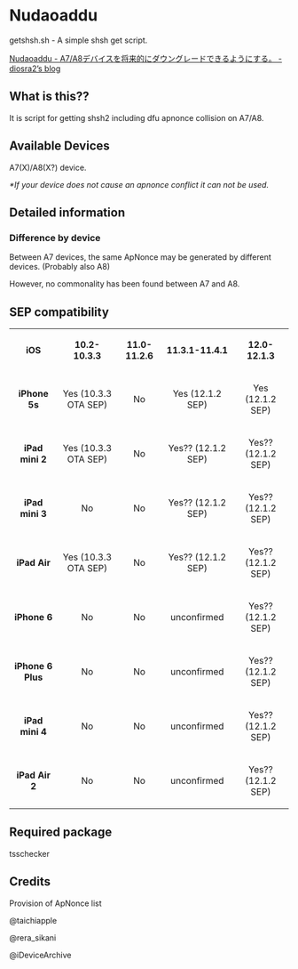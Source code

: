 <h1>Nudaoaddu</h1>
<p>getshsh.sh - A simple shsh get script.</p>
<a href="https://diosra2.hatenadiary.jp/entry/20190127/1548522834">Nudaoaddu - A7/A8デバイスを将来的にダウングレードできるようにする。 - diosra2’s blog</a>
<h2>What is this??</h2>
<p>It is script for getting shsh2 including dfu apnonce collision on A7/A8.</p>
<h2>Available Devices</h2>
<p>A7(X)/A8(X?) device.</p>
<p><em>*If your device does not cause an apnonce conflict it can not be used.</em></p>
<h2>Detailed information</h2>
<h3>Difference by device</h3>
<p>Between A7 devices, the same ApNonce may be generated by different devices. (Probably also A8)</p>
<p>However, no commonality has been found between A7 and A8.</p>
<h2>SEP compatibility</h2>
<table>
<tbody>
<tr>
<td>
<p align="center"><strong>iOS</strong></p>
</td>
<td>
<p align="center"><strong>10.2-10.3.3</strong></span></p>
</td>
<td>
<p align="center"><strong>11.0-11.2.6</strong></span></p>
</td>
<td>
<p align="center"><strong>11.3.1-11.4.1</strong></span></p>
</td>
<td>
<p align="center"><strong>12.0-12.1.3</strong></span></p>
</td>
</tr>
<tr>
<td>
<p align="center"><strong>iPhone 5s</strong></span></p>
</td>
<td>
<p align="center">Yes (10.3.3 OTA SEP)</span></p>
</td>
<td>
<p align="center">No</span></p>
</td>
<td>
<p align="center">Yes (12.1.2 SEP)</span></p>
</td>
<td>
<p align="center">Yes (12.1.2 SEP)</span></p>
</td>
</tr>
<tr>
<td>
<p align="center"><strong>iPad mini 2</strong></span></p>
</td>
<td>
<p align="center">Yes (10.3.3 OTA SEP)</span></p>
</td>
<td>
<p align="center">No</span></p>
</td>
<td>
<p align="center">Yes?? (12.1.2 SEP)</span></p>
</td>
<td>
<p align="center">Yes?? (12.1.2 SEP)</span></p>
</td>
</tr>
<tr>
<td>
<p align="center"><strong>iPad mini 3</strong></span></p>
</td>
<td>
<p align="center">No</span></p>
</td>
<td>
<p align="center">No</span></p>
</td>
<td>
<p align="center">Yes?? (12.1.2 SEP)</span></p>
</td>
<td>
<p align="center">Yes?? (12.1.2 SEP)</span></p>
</td>
</tr>
<tr>
<td>
<p align="center"><strong>iPad Air</strong></span></p>
</td>
<td>
<p align="center">Yes (10.3.3 OTA SEP)</span></p>
</td>
<td>
<p align="center">No</span></p>
</td>
<td>
<p align="center">Yes?? (12.1.2 SEP)</span></p>
</td>
<td>
<p align="center">Yes?? (12.1.2 SEP)</span></p>
</td>
</tr>
<tr>
<td>
<p align="center"><strong>iPhone 6</strong></span></p>
</td>
<td>
<p align="center">No</span></p>
</td>
<td>
<p align="center">No</span></p>
</td>
<td>
<p align="center">unconfirmed</span></p>
</td>
<td>
<p align="center">Yes?? (12.1.2 SEP)</span></p>
</td>
</tr>
<tr>
<td>
<p align="center"><strong>iPhone 6 Plus</strong></span></p>
</td>
<td>
<p align="center">No</span></p>
</td>
<td>
<p align="center">No</span></p>
</td>
<td>
<p align="center">unconfirmed</span></p>
</td>
<td>
<p align="center">Yes?? (12.1.2 SEP)</span></p>
</td>
</tr>
<tr>
<td>
<p align="center"><strong>iPad mini 4</strong></span></p>
</td>
<td>
<p align="center">No</span></p>
</td>
<td>
<p align="center">No</span></p>
</td>
<td>
<p align="center">unconfirmed</span></p>
</td>
<td>
<p align="center">Yes?? (12.1.2 SEP)</span></p>
</td>
</tr>
<tr>
<td>
<p align="center"><strong>iPad Air 2</strong></span></p>
</td>
<td>
<p align="center">No</span></p>
</td>
<td>
<p align="center">No</span></p>
</td>
<td>
<p align="center">unconfirmed</span></p>
</td>
<td>
<p align="center">Yes?? (12.1.2 SEP)</span></p>
</td>
</tr>
</tbody>
</table>
<h2>Required package</h2>
<p>tsschecker</p>
<h2>Credits</h2>
<p>Provision of ApNonce list</p>
<p>@taichiapple</p>
<p>@rera_sikani</p>
<p>@iDeviceArchive</p>